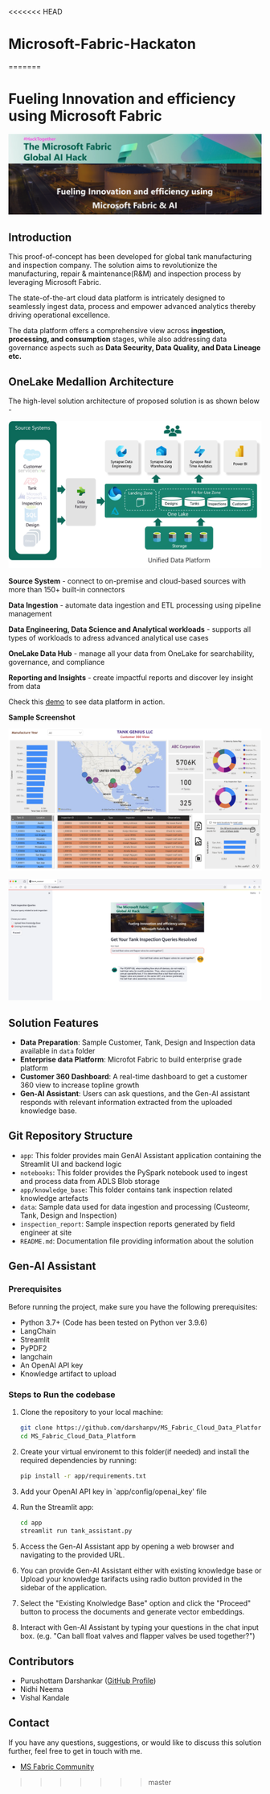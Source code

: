 <<<<<<< HEAD
# Microsoft-Fabric-Hackaton
=======
# Fueling Innovation and efficiency using Microsoft Fabric
![The solution Banner](./images/header.png)

## Introduction

This proof-of-concept has been developed for global tank manufacturing and inspection company. The solution aims to revolutionize the manufacturing, repair & maintenance(R&M) and inspection process by leveraging Microsoft Fabric.

The state-of-the-art cloud data platform is intricately designed to seamlessly ingest data, process and empower advanced analytics thereby driving operational excellence.

The data platform offers a comprehensive view across **ingestion, processing, and consumption** stages, while also addressing data governance aspects such as **Data Security, Data Quality, and Data Lineage etc.**

## OneLake Medallion Architecture

The high-level solution architecture of proposed solution is as shown below -

![The solution architecture](./images/architecture.png)

**Source System**  - connect to on-premise and cloud-based sources with more than 150+ built-in connectors

**Data Ingestion** - automate data ingestion and ETL processing using pipeline management

**Data Engineering, Data Science and Analytical workloads** - supports all types of workloads to adress advanced analytical use cases

**OneLake Data Hub** - manage all your data from OneLake for searchability, governance, and compliance

**Reporting and Insights** - create impactful reports and discover ley insight from data

Check this [demo](https://youtu.be/wU65mxBvzw4) to see data platform in action.

**Sample Screenshot**

![Customer 360 dashboard](./images/dashboard.png "Customer 360 Dashboard") 

![Tank Gen-AI Assistant](./images/gen_ai_assistant.png "Gen-AI Assistant using OpenAI")

## Solution Features

- **Data Preparation**: Sample Customer, Tank, Design and Inspection data available in `data` folder
- **Enterprise data Platform**: Microfot Fabric to build enterprise grade platform
- **Customer 360 Dashboard**: A real-time dashboard to get a customer 360 view to increase topline growth
- **Gen-AI Assistant**: Users can ask questions, and the Gen-AI assistant responds with relevant information extracted from the uploaded knowledge base.

## Git Repository Structure

- `app`: This folder provides main GenAI Assistant application containing the Streamlit UI and backend logic
- `notebooks`: This folder provides the PySpark notebook used to ingest and process data from ADLS Blob storage
- `app/knowledge_base`: This folder contains tank inspection related knowledge artefacts
- `data`: Sample data used for data ingestion and processing (Custeomr, Tank, Design and Inspection)
- `inspection_report`: Sample inspection reports generated by field engineer at site
- `README.md`: Documentation file providing information about the solution

## Gen-AI Assistant

### Prerequisites

Before running the project, make sure you have the following prerequisites:

- Python 3.7+ (Code has been tested on Python ver 3.9.6)
- LangChain
- Streamlit
- PyPDF2
- langchain
- An OpenAI API key
- Knowledge artifact to upload

### Steps to Run the codebase

1. Clone the repository to your local machine:

   ```bash
   git clone https://github.com/darshanpv/MS_Fabric_Cloud_Data_Platform.git
   cd MS_Fabric_Cloud_Data_Platform
   ```

2. Create your virtual environemt to this folder(if needed) and install the required dependencies by running:
   ```bash
   pip install -r app/requirements.txt
   ```

3. Add your OpenAI API key in `app/config/openai_key' file

4. Run the Streamlit app:
   ```bash
   cd app
   streamlit run tank_assistant.py
   ```

5. Access the Gen-AI Assistant app by opening a web browser and navigating to the provided URL.

6. You can provide Gen-AI Assistant either with existing knowledge base or Upload your knowledge tarifacts using radio button provided in the sidebar of the application.

7. Select the "Existing Knolwledge Base" option and click the "Proceed" button to process the documents and generate vector embeddings.

8. Interact with Gen-AI Assistant by typing your questions in the chat input box. (e.g. "Can ball float valves and flapper valves be used together?")


## Contributors

- Purushottam Darshankar ([GitHub Profile](https://github.com/darshanpv))
- Nidhi Neema
- Vishal Kandale

## Contact

If you have any questions, suggestions, or would like to discuss this solution further, feel free to get in touch with me.

- [MS Fabric Community](https://community.fabric.microsoft.com/t5/user/viewprofilepage/user-id/685305)
>>>>>>> master

